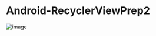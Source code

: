 # Android-RecyclerViewPrep2

![image](https://user-images.githubusercontent.com/82354360/122708013-5dbbbc80-d285-11eb-8e28-08ed56d7c9ce.png)
